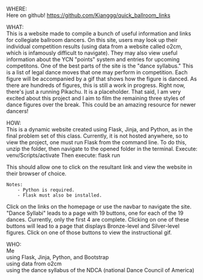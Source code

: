 WHERE:</br>
Here on github!
    https://github.com/Kianggg/quick_ballroom_links

WHAT:</br>
This is a website made to compile a bunch of useful information and links for collegiate ballroom dancers.
On this site, users may look up their individual competition results (using data from a website called o2cm, which is infamously difficult to navigate).
They may also view useful information about the YCN "points" system and entries for upcoming competitons.
One of the best parts of the site is the "dance syllabus."
This is a list of legal dance moves that one may perform in competition.
Each figure will be accompanied by a gif that shows how the figure is danced.
As there are hundreds of figures, this is still a work in progress.
Right now, there's just a running Pikachu. It is a placeholder.
That said, I am very excited about this project and I aim to film the remaining three styles of dance figures over the break.
This could be an amazing resource for newer dancers!

HOW:</br>
This is a dynamic website created using Flask, Jinja, and Python, as in the final problem set of this class.
Currently, it is not hosted anywhere, so to view the project, one must run Flask from the command line.
To do this, unzip the folder, then navigate to the opened folder in the terminal.
Execute:
venv/Scripts/activate
Then execute:
flask run

This should allow one to click on the resultant link and view the website in their browser of choice.

    Notes:
        - Python is required.
        - Flask must also be installed.

Click on the links on the homepage or use the navbar to navigate the site.
"Dance Syllabi" leads to a page with 19 buttons, one for each of the 19 dances.
Currently, only the first 4 are complete.
Clicking on one of these buttons will lead to a page that displays Bronze-level and Silver-level figures.
Click on one of those buttons to view the instructional gif.

WHO:</br>
Me</br>
using Flask, Jinja, Python, and Bootstrap</br>
using data from o2cm</br>
using the dance syllabus of the NDCA (national Dance Council of America)
